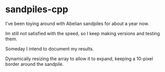 # sandpiles-cpp

I've been toying around with Abelian sandpiles for about a year now. 

Im still not satisfied with the speed, so I keep making versions and testing them.

Someday I intend to document my results. 

Dynamically resizing the array to allow it to expand, keeping a 10-pixel border around the sandpile.


